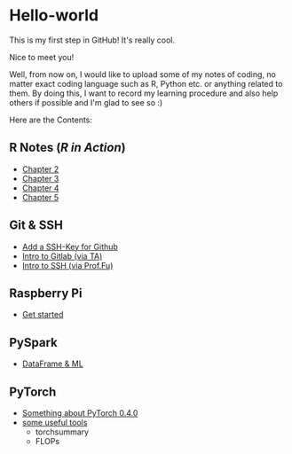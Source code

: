 # Hello-world
This is my first step in GitHub! It's really cool.

Nice to meet you!

Well, from now on, I would like to upload some of my notes of coding, no matter exact coding language such as R, Python etc. or anything related to them. By doing this, I want to record my learning procedure and also help others if possible and I'm glad to see so :)

Here are the Contents:
## R Notes (_R in Action_)
- [Chapter 2](https://nbviewer.jupyter.org/github/zhangshun97/Hello-world/blob/master/R%20Notes/R%20in%20Action%20Part-2.ipynb)
- [Chapter 3](https://nbviewer.jupyter.org/github/zhangshun97/Hello-world/blob/master/R%20Notes/R%20in%20Action%20Part-3.ipynb)
- [Chapter 4](https://nbviewer.jupyter.org/github/zhangshun97/Hello-world/blob/master/R%20Notes/R%20in%20Action%20Part-4.ipynb)
- [Chapter 5](https://nbviewer.jupyter.org/github/zhangshun97/Hello-world/blob/master/R%20Notes/R%20in%20Action%20Part-5.ipynb)

## Git & SSH
- [Add a SSH-Key for Github](https://github.com/zhangshun97/Hello-world/blob/master/Git%20%26%20SSH/Github_Notes.md)
- [Intro to Gitlab (via TA)](https://nbviewer.jupyter.org/github/zhangshun97/Hello-world/blob/master/Git%20%26%20SSH/Gitlab.pdf)
- [Intro to SSH (via Prof.Fu)](https://nbviewer.jupyter.org/github/zhangshun97/Hello-world/blob/master/Git%20%26%20SSH/tips_server.pdf)

## Raspberry Pi
- [Get started](https://github.com/zhangshun97/Hello-world/blob/master/RaspberryPi/Raspberry%20Pi%20604.md)

## PySpark

- [DataFrame & ML](https://github.com/zhangshun97/Hello-world/blob/master/Notes%20for%20Spark.md)

## PyTorch

- [Something about PyTorch 0.4.0](https://github.com/zhangshun97/Hello-world/blob/master/Something%20About%20Pytorch%200.4.0.md)
- [some useful tools](https://github.com/zhangshun97/Hello-world/blob/master/Useful%20tools/pytorch_utils.py)
  - torchsummary
  - FLOPs